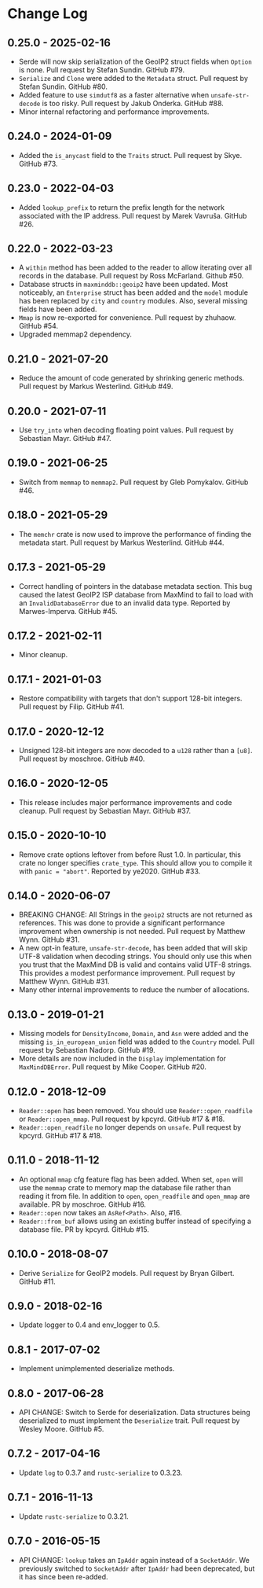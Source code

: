 # Change Log #

## 0.25.0 - 2025-02-16

* Serde will now skip serialization of the GeoIP2 struct fields
  when `Option` is none. Pull request by Stefan Sundin. GitHub #79.
* `Serialize` and `Clone` were added to the `Metadata` struct. Pull
  request by Stefan Sundin. GitHub #80.
* Added feature to use `simdutf8` as a faster alternative when
  `unsafe-str-decode` is too risky. Pull request by Jakub Onderka.
  GitHub #88.
* Minor internal refactoring and performance improvements.

## 0.24.0 - 2024-01-09

* Added the `is_anycast` field to the `Traits` struct. Pull request
  by Skye. GitHub #73.

## 0.23.0 - 2022-04-03

* Added `lookup_prefix` to return the prefix length for the network
  associated with the IP address. Pull request by  Marek Vavruša.
  GitHub #26.

## 0.22.0 - 2022-03-23

* A `within` method has been added to the reader to allow iterating
  over all records in the database. Pull request by Ross McFarland.
  Github #50.
* Database structs in `maxminddb::geoip2` have been updated. Most
  noticeably, an `Enterprise` struct has been added and the `model`
  module has been replaced by `city` and `country` modules. Also,
  several missing fields have been added.
* `Mmap` is now re-exported for convenience. Pull request by zhuhaow.
  GitHub #54.
* Upgraded memmap2 dependency.

## 0.21.0 - 2021-07-20

* Reduce the amount of code generated by shrinking generic methods.
  Pull request by Markus Westerlind. GitHub #49.

## 0.20.0 - 2021-07-11

* Use `try_into` when decoding floating point values. Pull request
  by Sebastian Mayr. GitHub #47.

## 0.19.0 - 2021-06-25

* Switch from `memmap` to `memmap2`. Pull request by Gleb Pomykalov.
  GitHub #46.

## 0.18.0 - 2021-05-29

* The `memchr` crate is now used to improve the performance of finding
  the metadata start. Pull request by Markus Westerlind. GitHub #44.

## 0.17.3 - 2021-05-29

* Correct handling of pointers in the database metadata section. This
  bug caused the latest GeoIP2 ISP database from MaxMind to fail to
  load with an `InvalidDatabaseError` due to an invalid data type.
  Reported by Marwes-Imperva. GitHub #45.

## 0.17.2 - 2021-02-11

* Minor cleanup.

## 0.17.1 - 2021-01-03

* Restore compatibility with targets that don't support 128-bit integers.
  Pull request by Filip. GitHub #41.

## 0.17.0 - 2020-12-12

* Unsigned 128-bit integers are now decoded to a `u128` rather than a
  `[u8]`. Pull request by moschroe. GitHub #40.

## 0.16.0 - 2020-12-05

* This release includes major performance improvements and code cleanup.
  Pull request by Sebastian Mayr. GitHub #37.

## 0.15.0 - 2020-10-10

* Remove crate options leftover from before Rust 1.0. In particular,
  this crate no longer specifies `crate_type`. This should allow you to
  compile it with `panic = "abort"`. Reported by ye2020. GitHub #33.

## 0.14.0 - 2020-06-07

* BREAKING CHANGE: All Strings in the `geoip2` structs are not returned
  as references. This was done to provide a significant performance
  improvement when ownership is not needed. Pull request by Matthew Wynn.
  GitHub #31.
* A new opt-in feature, `unsafe-str-decode`, has been added that will
  skip UTF-8 validation when decoding strings. You should only use this
  when you trust that the MaxMind DB is valid and contains valid UTF-8
  strings. This provides a modest performance improvement. Pull request
  by Matthew Wynn. GitHub #31.
* Many other internal improvements to reduce the number of allocations.

## 0.13.0 - 2019-01-21

* Missing models for `DensityIncome`, `Domain`, and `Asn` were added
  and the missing `is_in_european_union` field was added to the
  `Country` model. Pull request by Sebastian Nadorp. GitHub #19.
* More details are now included in the `Display` implementation for
  `MaxMindDBError`. Pull request by Mike Cooper. GitHub #20.

## 0.12.0 - 2018-12-09

* `Reader::open` has been removed. You should use `Reader::open_readfile`
  or `Reader::open_mmap`. Pull request by kpcyrd. GitHub #17 & #18.
* `Reader::open_readfile` no longer depends on `unsafe`. Pull request by
  kpcyrd. GitHub #17 & #18.

## 0.11.0 - 2018-11-12

* An optional `mmap` cfg feature flag has been added. When set, `open`
  will use the `memmap` crate to memory map the database file rather
  than reading it from file. In addition to `open`, `open_readfile`
  and `open_mmap` are available. PR by moschroe. GitHub #16.
* `Reader::open` now takes an `AsRef<Path>`. Also, #16.
* `Reader::from_buf` allows using an existing buffer instead of
  specifying a database file. PR by kpcyrd. GitHub #15.

## 0.10.0 - 2018-08-07

* Derive `Serialize` for GeoIP2 models. Pull request by Bryan Gilbert.
  GitHub #11.

## 0.9.0 - 2018-02-16

* Update logger to 0.4 and env_logger to 0.5.

## 0.8.1 - 2017-07-02

* Implement unimplemented deserialize methods.

## 0.8.0 - 2017-06-28

* API CHANGE: Switch to Serde for deserialization. Data structures being
  deserialized to must implement the `Deserialize` trait. Pull request by
  Wesley Moore. GitHub #5.

## 0.7.2 - 2017-04-16

* Update `log` to 0.3.7 and `rustc-serialize` to 0.3.23.

## 0.7.1 - 2016-11-13

* Update `rustc-serialize` to 0.3.21.

## 0.7.0 - 2016-05-15

* API CHANGE: `lookup` takes an `IpAddr` again instead of a `SocketAddr`. We
  previously switched to `SocketAddr` after `IpAddr` had been deprecated, but
  it has since been re-added.
